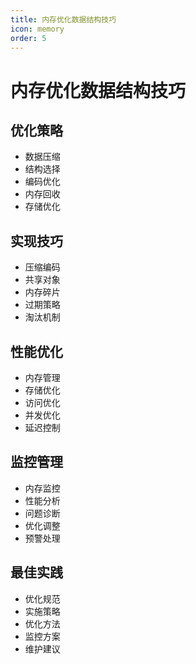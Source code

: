 ```yaml
---
title: 内存优化数据结构技巧
icon: memory
order: 5
---
```


# 内存优化数据结构技巧

## 优化策略
- 数据压缩
- 结构选择
- 编码优化
- 内存回收
- 存储优化

## 实现技巧
- 压缩编码
- 共享对象
- 内存碎片
- 过期策略
- 淘汰机制

## 性能优化
- 内存管理
- 存储优化
- 访问优化
- 并发优化
- 延迟控制

## 监控管理
- 内存监控
- 性能分析
- 问题诊断
- 优化调整
- 预警处理

## 最佳实践
- 优化规范
- 实施策略
- 优化方法
- 监控方案
- 维护建议

